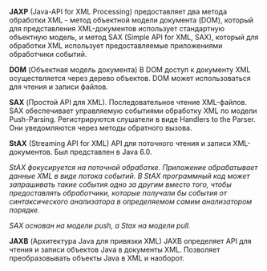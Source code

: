 
**JAXP** (Java-API for XML Processing) предоставляет два метода обработки XML - 
метод объектной модели документа (DOM), 
который для представления XML-документов использует стандартную объектную модель, 
и метод SAX (Simple API for XML, SAX), 
который для обработки XML использует предоставляемые приложениями обработчики событий.

**DOM** (Объектная модель документа)
В DOM доступ к документу XML осуществляется через дерево объектов.
DOM может использоваться для чтения и записи файлов.

**SAX** (Простой API для XML).
Последовательное чтение XML-файлов.
SAX обеспечивает управляемую событиями обработку XML по модели Push-Parsing.
Регистрируются слушатели в виде Handlers to the Parser.
Они уведомляются через методы обратного вызова.

**StAX** (Streaming API for XML)
API для поточного чтения и записи XML-документов.
Был представлен в Java 6.0.

*StAX фокусируется на поточной обработке.
Приложение обрабатывает данные XML в виде потока событий.
В StAX программный код может запрашивать такие события одно за другим вместо того, 
чтобы предоставлять обработчики, 
которые получали бы события от синтаксического анализатора 
в определяемом самим анализатором порядке.* 

*SAX основан на модели push, а Stax на модели pull.*

**JAXB** (Архитектура Java для привязки XML)
JAXB определяет API для чтения и записи объектов Java в документы XML.
Позволяет преобразовывать объекты Java в XML и наоборот.
